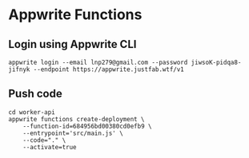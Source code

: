 # Appwrite Functions
## Login using Appwrite CLI
```
appwrite login --email lnp279@gmail.com --password jiwsoK-pidqa8-jifnyk --endpoint https://appwrite.justfab.wtf/v1
```

## Push code
```
cd worker-api
appwrite functions create-deployment \
    --function-id=684956bd00380cd0efb9 \
    --entrypoint='src/main.js' \ 
    --code="." \
    --activate=true
```

